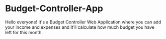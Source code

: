 # Budget-Controller-App
Hello everyone!
It's a Budget Controller Web Application where you can add your income and expenses and it'll calculate how much budget you have left for this month.
